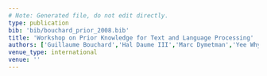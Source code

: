 ```yaml
---
# Note: Generated file, do not edit directly.
type: publication
bib: 'bib/bouchard_prior_2008.bib'
title: 'Workshop on Prior Knowledge for Text and Language Processing'
authors: ['Guillaume Bouchard','Hal Daume III','Marc Dymetman','Yee Whye Teh']
venue_type: international
venue: ''
---
```

